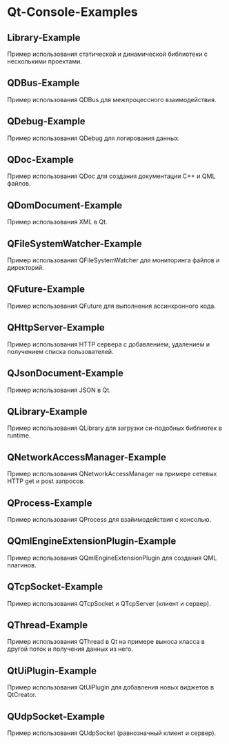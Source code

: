 # Qt-Console-Examples

## Library-Example

Пример использования статической и динамической библиотеки с несколькими проектами.

## QDBus-Example

Пример использования QDBus для межпроцессного взаимодействия.

## QDebug-Example

Пример использования QDebug для логирования данных.

## QDoc-Example

Пример использования QDoc для создания документации C++ и QML файлов.

## QDomDocument-Example

Пример использования XML в Qt.

## QFileSystemWatcher-Example

Пример использования QFileSystemWatcher для мониторинга файлов и директорий.

## QFuture-Example

Пример использования QFuture для выполнения ассинхронного кода.

## QHttpServer-Example

Пример использования HTTP сервера с добавлением, удалением и получением списка пользователей.

## QJsonDocument-Example

Пример использования JSON в Qt.

## QLibrary-Example

Пример использования QLibrary для загрузки си-подобных библиотек в runtime.

## QNetworkAccessManager-Example

Пример использования QNetworkAccessManager на примере сетевых HTTP get и post запросов.

## QProcess-Example

Пример использования QProcess для взайимодействия с консолью.

## QQmlEngineExtensionPlugin-Example

Пример использования QQmlEngineExtensionPlugin для создания QML плагинов.

## QTcpSocket-Example

Пример использования QTcpSocket и QTcpServer (клиент и сервер).

## QThread-Example

Пример использования QThread в Qt на примере выноса класса в другой поток и получения данных из него.

## QtUiPlugin-Example

Пример использования QtUiPlugin для добавления новых виджетов в QtCreator.

## QUdpSocket-Example

Пример использования QUdpSocket (равнозначный клиент и сервер).